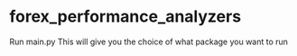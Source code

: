 # forex_performance_analyzers

Run main.py
This will give you the choice of what package you want to run